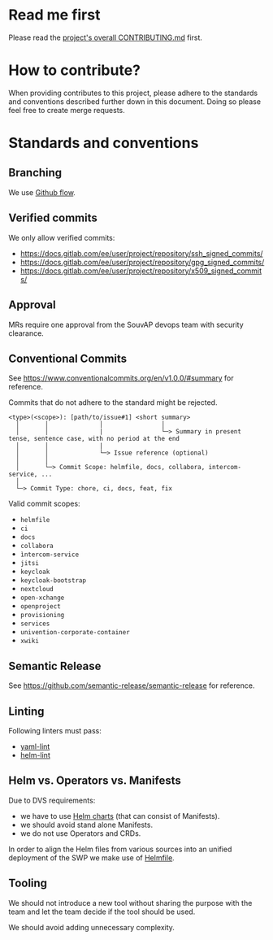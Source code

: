 <!--
SPDX-FileCopyrightText: 2023 Bundesministerium des Innern und für Heimat, PG ZenDiS "Projektgruppe für Aufbau ZenDiS"
SPDX-License-Identifier: Apache-2.0
-->

# Read me first

Please read the [project's overall CONTRIBUTING.md](https://gitlab.opencode.de/bmi/opendesk/info/-/blob/main/CONTRIBUTING.md) first.

# How to contribute?

When providing contributes to this project, please adhere to the standards and conventions described further down in this document. Doing so please feel free to create merge requests.

# Standards and conventions

## Branching

We use [Github flow](https://docs.github.com/en/get-started/quickstart/github-flow).

## Verified commits

We only allow verified commits:
- https://docs.gitlab.com/ee/user/project/repository/ssh_signed_commits/
- https://docs.gitlab.com/ee/user/project/repository/gpg_signed_commits/
- https://docs.gitlab.com/ee/user/project/repository/x509_signed_commits/

## Approval

MRs require one approval from the SouvAP devops team with security clearance.

## Conventional Commits

See https://www.conventionalcommits.org/en/v1.0.0/#summary for reference.

Commits that do not adhere to the standard might be rejected.

```text
<type>(<scope>): [path/to/issue#1] <short summary>
  │       │              │                │
  │       │              |                └─> Summary in present tense, sentence case, with no period at the end
  │       │              |
  │       │              └─> Issue reference (optional)
  │       │
  │       └─> Commit Scope: helmfile, docs, collabora, intercom-service, ...
  │
  └─> Commit Type: chore, ci, docs, feat, fix
```
Valid commit scopes:
- `helmfile`
- `ci`
- `docs`
- `collabora`
- `ìntercom-service`
- `jitsi`
- `keycloak`
- `keycloak-bootstrap`
- `nextcloud`
- `open-xchange`
- `openproject`
- `provisioning`
- `services`
- `univention-corporate-container`
- `xwiki`

## Semantic Release

See https://github.com/semantic-release/semantic-release for reference.

## Linting

Following linters must pass:
- [yaml-lint](https://github.com/adrienverge/yamllint)
- [helm-lint](https://helm.sh/docs/helm/helm_lint/)

## Helm vs. Operators vs. Manifests

Due to DVS requirements:

- we have to use [Helm charts](https://helm.sh/) (that can consist of Manifests).
- we should avoid stand alone Manifests.
- we do not use Operators and CRDs.

In order to align the Helm files from various sources into an unified deployment of the SWP we make use of [Helmfile](https://github.com/helmfile/helmfile).

## Tooling

We should not introduce a new tool without sharing the purpose with the team and let the team decide if the tool should be used.

We should avoid adding unnecessary complexity.
